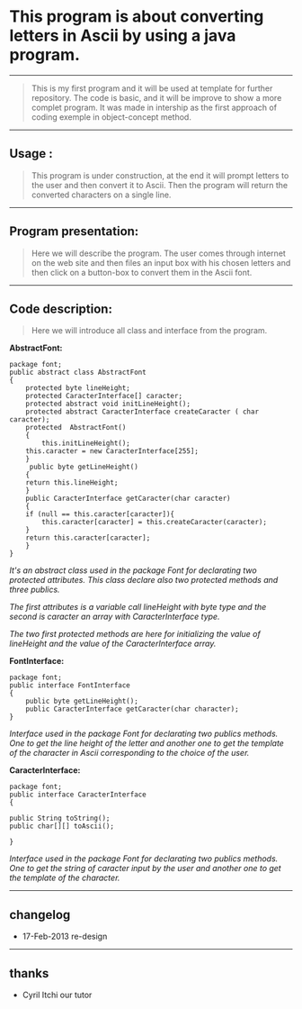 # This program is about converting letters in Ascii by using a java program.
----
> This is my first program and it will be used at template for further repository. The code is basic, and it will be improve to show a more complet program. It was made in intership as the first approach of coding exemple in object-concept method.

----

## Usage :

> This program is under construction, at the end it will prompt letters to the user and then convert it to Ascii. Then the program will return the converted characters on a single line.

----

## Program presentation:
	
> Here we will describe the program. The user comes through internet on the web site and then files an input box with his chosen letters and then click on a button-box to convert them in the Ascii font.

----

## Code description:

>Here we will introduce all class and interface from the program.


**AbstractFont:**


>

    package font;
    public abstract class AbstractFont 
    {
        protected byte lineHeight;
        protected CaracterInterface[] caracter;
        protected abstract void initLineHeight();
        protected abstract CaracterInterface createCaracter ( char caracter);
        protected  AbstractFont()
        {
            this.initLineHeight();
		this.caracter = new CaracterInterface[255];
        }
	     public byte getLineHeight()
	    {
		return this.lineHeight;
	    }
	    public CaracterInterface getCaracter(char caracter)
	    {
		if (null == this.caracter[caracter]){
		    this.caracter[caracter] = this.createCaracter(caracter);
		}
		return this.caracter[caracter];
	    }
    }


	
*It's an abstract class used in the package Font for declarating two protected attributes. This class declare also two protected methods and three publics.*

 *The first attributes is a variable call lineHeight with byte type and the second is caracter an array with CaracterInterface type.*

*The two first protected methods are here for initializing the value of lineHeight and the value of the CaracterInterface array.*


**FontInterface:**


>

    package font;
    public interface FontInterface 
    {
	    public byte getLineHeight();
	    public CaracterInterface getCaracter(char character);	
    }

	
*Interface used in the package Font for declarating two publics methods. One to get the line height of the letter and another one to get the template of the character in Ascii corresponding to the choice of the user.*


**CaracterInterface:**


>

    package font;
    public interface CaracterInterface 
    {
	
	public String toString();
	public char[][] toAscii();

    }

	
*Interface used in the package Font for declarating two publics methods. One to get the string of caracter input by the user and another one to get the template of the character.*





----
## changelog
* 17-Feb-2013 re-design

----
## thanks
 
* Cyril Itchi our tutor
